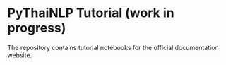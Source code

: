 # PyThaiNLP Tutorial (work in progress)
The repository contains tutorial notebooks for the official documentation website. 
